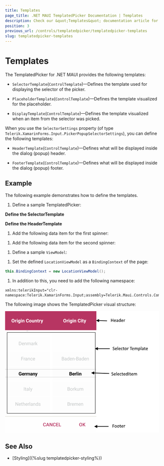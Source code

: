 ```yaml
---
title: Templates
page_title: .NET MAUI TemplatedPicker Documentation | Templates
description: Check our &quot;Templates&quot; documentation article for Telerik TemplatedPicker for .NET MAUI control.
position: 3
previous_url: /controls/templatedpicker/templatedpicker-templates
slug: templatedpicker-templates
---
```


# Templates

The TemplatedPicker for .NET MAUI provides the following templates:

* `SelectorTemplate`(`ControlTemplate`)&mdash;Defines the template used for displaying the selector of the picker.

* `PlaceholderTemplate`(`ControlTemplate`)&mdash;Defines the template visualized for the placeholder.  

* `DisplayTemplate`(`ControlTemplate`)&mdash;Defines the template visualized when an item from the selector was picked.

When you use the `SelectorSettings` property (of type `Telerik.XamarinForms.Input.PickerPopupSelectorSettings`), you can define the following templates:

* `HeaderTemplate`(`ControlTemplate`)&mdash;Defines what will be displayed inside the dialog (popup) header.

* `FooterTemplate`(`ControlTemplate`)&mdash;Defines what will be displayed inside the dialog (popup) footer.

## Example

The following example demonstrates how to define the templates.

1. Define a sample TemplatedPicker:

 <snippet id='templatedpicker-keyfeatures' />

**Define the SelectorTemplate**

 <snippet id='templatedpicker-keyfeatures-selectortemplate' />

**Define the HeaderTemplate**

 <snippet id='templatedpicker-keyfeatures-headertemplate' />

1. Add the following data item for the first spinner:

 <snippet id='templatedpicker-country-businessmodel' />

1. Add the following data item for the second spinner:

 <snippet id='templatedpicker-city-businessmodel' />

1. Define a sample `ViewModel`:

 <snippet id='templatedpicker-viewmodel' />

1. Set the defined `LocationViewModel` as a `BindingContext` of the page:

 ```C#
this.BindingContext = new LocationViewModel();
 ```

1. In addition to this, you need to add the following namespace:

 ```XAML
xmlns:telerikInput="clr-namespace:Telerik.XamarinForms.Input;assembly=Telerik.Maui.Controls.Compatibility"
 ```



The following image shows the TemplatedPicker visual structure:

![TemplatedPicker](images/templated_picker_visual_structure.png)

## See Also

- [Styling]({%slug templatedpicker-styling%})
